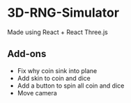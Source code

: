 # 3D-RNG-Simulator
Made using React + React Three.js

## Add-ons
- Fix why coin sink into plane
- Add skin to coin and dice
- Add a button to spin all coin and dice
- Move camera
